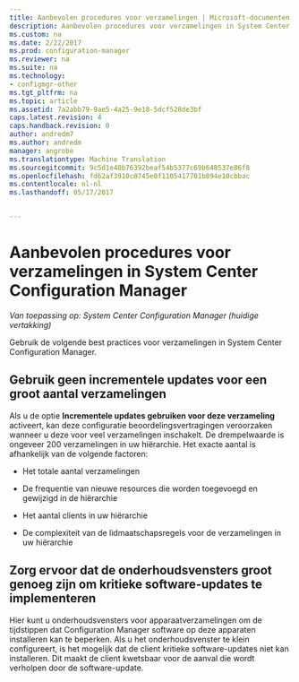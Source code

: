 ```yaml
---
title: Aanbevolen procedures voor verzamelingen | Microsoft-documenten
description: Aanbevolen procedures voor verzamelingen in System Center Configuration Manager opgehaald.
ms.custom: na
ms.date: 2/22/2017
ms.prod: configuration-manager
ms.reviewer: na
ms.suite: na
ms.technology:
- configmgr-other
ms.tgt_pltfrm: na
ms.topic: article
ms.assetid: 7a2abb79-9ae5-4a25-9e18-5dcf528de3bf
caps.latest.revision: 4
caps.handback.revision: 0
author: andredm7
ms.author: andredm
manager: angrobe
ms.translationtype: Machine Translation
ms.sourcegitcommit: 9c5d1e48b76392beaf54b5377c69b648537e86f8
ms.openlocfilehash: fd62af3910c0745e0f1105417701b894e10cbbac
ms.contentlocale: nl-nl
ms.lasthandoff: 05/17/2017


---
```

# <a name="best-practices-for-collections-in-system-center-configuration-manager"></a>Aanbevolen procedures voor verzamelingen in System Center Configuration Manager

*Van toepassing op: System Center Configuration Manager (huidige vertakking)*

Gebruik de volgende best practices voor verzamelingen in System Center Configuration Manager.  

## <a name="do-not-use-incremental-updates-for-a-large-number-of-collections"></a>Gebruik geen incrementele updates voor een groot aantal verzamelingen  
 Als u de optie **Incrementele updates gebruiken voor deze verzameling** activeert, kan deze configuratie beoordelingsvertragingen veroorzaken wanneer u deze voor veel verzamelingen inschakelt. De drempelwaarde is ongeveer 200 verzamelingen in uw hiërarchie. Het exacte aantal is afhankelijk van de volgende factoren:  

-   Het totale aantal verzamelingen  

-   De frequentie van nieuwe resources die worden toegevoegd en gewijzigd in de hiërarchie  

-   Het aantal clients in uw hiërarchie  

-   De complexiteit van de lidmaatschapsregels voor de verzamelingen in uw hiërarchie  

## <a name="make-sure-that-maintenance-windows-are-large-enough-to-deploy-critical-software-updates"></a>Zorg ervoor dat de onderhoudsvensters groot genoeg zijn om kritieke software-updates te implementeren  
 Hier kunt u onderhoudsvensters voor apparaatverzamelingen om de tijdstippen dat Configuration Manager software op deze apparaten installeren kan te beperken. Als u het onderhoudsvenster te klein configureert, is het mogelijk dat de client kritieke software-updates niet kan installeren. Dit maakt de client kwetsbaar voor de aanval die wordt verholpen door de software-update.  

